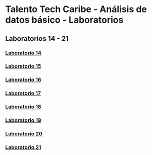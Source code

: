 # Talento Tech Caribe - Análisis de datos básico - Laboratorios

## Laboratorios 14 - 21

### [Laboratorio 14](lab14)

### [Laboratorio 15](lab15)

### [Laboratorio 16](lab16)

### [Laboratorio 17](lab17)

### [Laboratorio 18](lab18)

### [Laboratorio 19](lab19)

### [Laboratorio 20](lab20)

### [Laboratorio 21](lab21)
